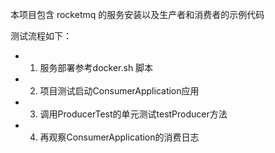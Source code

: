 本项目包含 rocketmq 的服务安装以及生产者和消费者的示例代码

测试流程如下：

- 1. 服务部署参考docker.sh 脚本

- 2. 项目测试启动ConsumerApplication应用

- 3. 调用ProducerTest的单元测试testProducer方法

- 4. 再观察ConsumerApplication的消费日志
